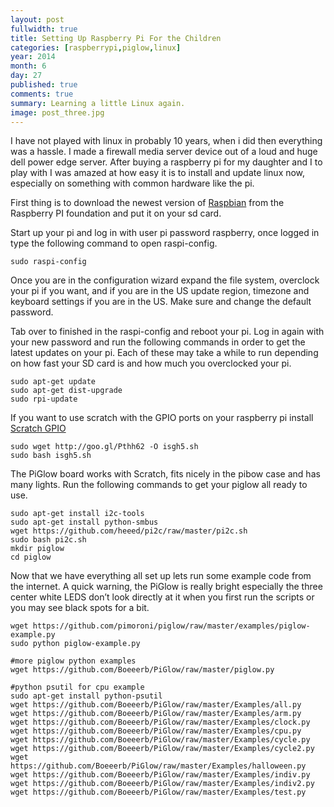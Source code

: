 ```yaml
---
layout: post
fullwidth: true
title: Setting Up Raspberry Pi For the Children
categories: [raspberrypi,piglow,linux]
year: 2014
month: 6
day: 27
published: true
comments: true
summary: Learning a little Linux again.
image: post_three.jpg
---
```


I have not played with linux in probably 10 years, when i did then everything was a hassle. I made a firewall media server device out of a loud and huge dell power edge server. After buying a raspberry pi for my daughter and I to play with I was amazed at how easy it is to install and update linux now, especially on something with common hardware like the pi.

First thing is to download the newest version of  [Raspbian](https://www.raspberrypi.org/downloads/)  from the Raspberry PI foundation and put it on your sd card.

Start up your pi and log in with user pi password raspberry, once logged in type the following command to open raspi-config.

    sudo raspi-config

Once you are in the configuration wizard expand the file system, overclock your pi if you want, and if you are in the US update region, timezone and keyboard settings if you are in the US. Make sure and change the default password.

Tab over to finished in the raspi-config and reboot your pi. Log in again with your new password and run the following commands in order to get the latest updates on your pi. Each of these may take a while to run depending on how fast your SD card is and how much you overclocked your pi.

    sudo apt-get update
    sudo apt-get dist-upgrade
    sudo rpi-update

If you want to use scratch with the GPIO ports on your raspberry pi install [Scratch GPIO](http://simplesi.net/scratchgpio/scratch-raspberrypi-gpio/)

    sudo wget http://goo.gl/Pthh62 -O isgh5.sh
    sudo bash isgh5.sh

The PiGlow board works with Scratch, fits nicely in the pibow case and has many lights. Run the following commands to get your piglow all ready to use.

    sudo apt-get install i2c-tools
    sudo apt-get install python-smbus
    wget https://github.com/heeed/pi2c/raw/master/pi2c.sh
    sudo bash pi2c.sh
    mkdir piglow
    cd piglow

Now that we have everything all set up lets run some example code from the internet. A quick warning, the PiGlow is really bright especially the three center white LEDS don’t look directly at it when you first run the scripts or you may see black spots for a bit.

    wget https://github.com/pimoroni/piglow/raw/master/examples/piglow-example.py
    sudo python piglow-example.py

    #more piglow python examples
    wget https://github.com/Boeeerb/PiGlow/raw/master/piglow.py

    #python psutil for cpu example
    sudo apt-get install python-psutil
    wget https://github.com/Boeeerb/PiGlow/raw/master/Examples/all.py
    wget https://github.com/Boeeerb/PiGlow/raw/master/Examples/arm.py
    wget https://github.com/Boeeerb/PiGlow/raw/master/Examples/clock.py
    wget https://github.com/Boeeerb/PiGlow/raw/master/Examples/cpu.py
    wget https://github.com/Boeeerb/PiGlow/raw/master/Examples/cycle.py
    wget https://github.com/Boeeerb/PiGlow/raw/master/Examples/cycle2.py
    wget https://github.com/Boeeerb/PiGlow/raw/master/Examples/halloween.py
    wget https://github.com/Boeeerb/PiGlow/raw/master/Examples/indiv.py
    wget https://github.com/Boeeerb/PiGlow/raw/master/Examples/indiv2.py
    wget https://github.com/Boeeerb/PiGlow/raw/master/Examples/test.py
